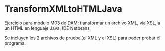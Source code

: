 # TransformXMLtoHTMLJava
Ejercicio para modulo M03 de DAM: transformar un archivo XML, via XSL, a un HTML en lenguaje Java, IDE Netbeans

Se incluyen los 2 archivos de prueba (el XML y el XSL) para poder probar el programa.
